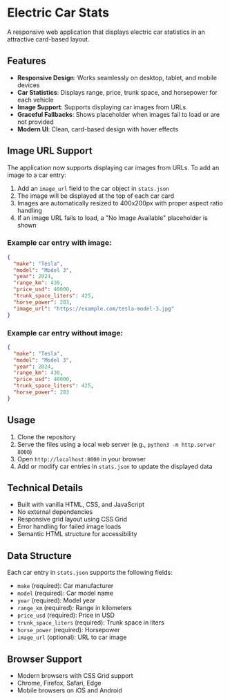 # Electric Car Stats

A responsive web application that displays electric car statistics in an attractive card-based layout.

## Features

- **Responsive Design**: Works seamlessly on desktop, tablet, and mobile devices
- **Car Statistics**: Displays range, price, trunk space, and horsepower for each vehicle
- **Image Support**: Supports displaying car images from URLs
- **Graceful Fallbacks**: Shows placeholder when images fail to load or are not provided
- **Modern UI**: Clean, card-based design with hover effects

## Image URL Support

The application now supports displaying car images from URLs. To add an image to a car entry:

1. Add an `image_url` field to the car object in `stats.json`
2. The image will be displayed at the top of each car card
3. Images are automatically resized to 400x200px with proper aspect ratio handling
4. If an image URL fails to load, a "No Image Available" placeholder is shown

### Example car entry with image:

```json
{
  "make": "Tesla",
  "model": "Model 3",
  "year": 2024,
  "range_km": 430,
  "price_usd": 40000,
  "trunk_space_liters": 425,
  "horse_power": 283,
  "image_url": "https://example.com/tesla-model-3.jpg"
}
```

### Example car entry without image:

```json
{
  "make": "Tesla",
  "model": "Model 3",
  "year": 2024,
  "range_km": 430,
  "price_usd": 40000,
  "trunk_space_liters": 425,
  "horse_power": 283
}
```

## Usage

1. Clone the repository
2. Serve the files using a local web server (e.g., `python3 -m http.server 8000`)
3. Open `http://localhost:8000` in your browser
4. Add or modify car entries in `stats.json` to update the displayed data

## Technical Details

- Built with vanilla HTML, CSS, and JavaScript
- No external dependencies
- Responsive grid layout using CSS Grid
- Error handling for failed image loads
- Semantic HTML structure for accessibility

## Data Structure

Each car entry in `stats.json` supports the following fields:

- `make` (required): Car manufacturer
- `model` (required): Car model name
- `year` (required): Model year
- `range_km` (required): Range in kilometers
- `price_usd` (required): Price in USD
- `trunk_space_liters` (required): Trunk space in liters
- `horse_power` (required): Horsepower
- `image_url` (optional): URL to car image

## Browser Support

- Modern browsers with CSS Grid support
- Chrome, Firefox, Safari, Edge
- Mobile browsers on iOS and Android